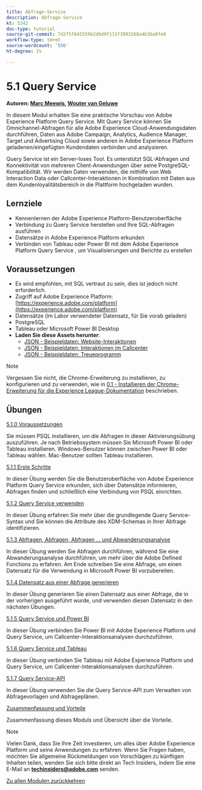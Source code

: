 ```yaml
---
title: Abfrage-Service
description: Abfrage-Service
kt: 5342
doc-type: tutorial
source-git-commit: 7d2f5f842559b2d6d9f115f3993268a4b36a0fe0
workflow-type: tm+mt
source-wordcount: '556'
ht-degree: 1%

---
```


# 5.1 Query Service

**Autoren: [Marc Meewis](https://www.linkedin.com/in/marcmeewis/), [Wouter van Geluwe](https://www.linkedin.com/in/woutervangeluwe/)**

In diesem Modul erhalten Sie eine praktische Vorschau von Adobe Experience Platform Query Service. Mit Query Service können Sie Omnichannel-Abfragen für alle Adobe Experience Cloud-Anwendungsdaten durchführen, Daten aus Adobe Campaign, Analytics, Audience Manager, Target und Advertising Cloud sowie anderen in Adobe Experience Platform geladenen/eingefügten Kundendaten verbinden und analysieren.

Query Service ist ein Server-loses Tool. Es unterstützt SQL-Abfragen und Konnektivität von mehreren Client-Anwendungen über seine PostgreSQL-Kompatibilität.
Wir werden Daten verwenden, die mithilfe von Web Interaction Data oder Callcenter-Interaktionen in Kombination mit Daten aus dem Kundenloyalitätsbereich in die Plattform hochgeladen wurden.

## Lernziele

- Kennenlernen der Adobe Experience Platform-Benutzeroberfläche
- Verbindung zu Query Service herstellen und Ihre SQL-Abfragen ausführen
- Datensätze in Adobe Experience Platform erkunden
- Verbinden von Tableau oder Power BI mit dem Adobe Experience Platform Query Service , um Visualisierungen und Berichte zu erstellen

## Voraussetzungen

- Es wird empfohlen, mit SQL vertraut zu sein, dies ist jedoch nicht erforderlich.
- Zugriff auf Adobe Experience Platform: [https://experience.adobe.com/platform](https://experience.adobe.com/platform)
- Datensätze (im Labor verwendeter Datensatz, für Sie vorab geladen)
- PostgreSQL
- Tableau oder Microsoft Power BI Desktop
- **Laden Sie diese Assets herunter**:
   - [JSON - Beispieldaten: Website-Interaktionen](./../../../assets/json/ee.json)
   - [JSON - Beispieldaten: Interaktionen im Callcenter](./../../../assets/json/callcenter.json)
   - [JSON - Beispieldaten: Treueprogramm](./../../../assets/json/loyalty.json)

>[!NOTE]
>
>Vergessen Sie nicht, die Chrome-Erweiterung zu installieren, zu konfigurieren und zu verwenden, wie in [0.1 - Installieren der Chrome-Erweiterung für die Experience League-Dokumentation](../../gettingstarted/gettingstarted/ex1.md) beschrieben.

## Übungen

[5.1.0 Voraussetzungen](./ex0.md)

Sie müssen PSQL installieren, um die Abfragen in dieser Aktivierungsübung auszuführen. Je nach Betriebssystem müssen Sie Microsoft Power BI oder Tableau installieren. Windows-Benutzer können zwischen Power BI oder Tableau wählen. Mac-Benutzer sollten Tableau installieren.

[5.1.1 Erste Schritte](./ex1.md)

In dieser Übung werden Sie die Benutzeroberfläche von Adobe Experience Platform Query Service erkunden, sich über Datensätze informieren, Abfragen finden und schließlich eine Verbindung von PSQL einrichten.

[5.1.2 Query Service verwenden](./ex2.md)

In dieser Übung erfahren Sie mehr über die grundlegende Query Service-Syntax und Sie können die Attribute des XDM-Schemas in Ihrer Abfrage identifizieren.

[5.1.3 Abfragen, Abfragen, Abfragen ... und Abwanderungsanalyse](./ex3.md)

In dieser Übung werden Sie Abfragen durchführen, während Sie eine Abwanderungsanalyse durchführen, um mehr über die Adobe Defined Functions zu erfahren. Am Ende schreiben Sie eine Abfrage, um einen Datensatz für die Verwendung in Microsoft Power BI vorzubereiten.

[5.1.4 Datensatz aus einer Abfrage generieren](./ex4.md)

In dieser Übung generieren Sie einen Datensatz aus einer Abfrage, die in der vorherigen ausgeführt wurde, und verwenden diesen Datensatz in den nächsten Übungen.

[5.1.5 Query Service und Power BI](./ex5.md)

In dieser Übung verbinden Sie Power BI mit Adobe Experience Platform und Query Service, um Callcenter-Interaktionsanalysen durchzuführen.

[5.1.6 Query Service und Tableau](./ex6.md)

In dieser Übung verbinden Sie Tableau mit Adobe Experience Platform und Query Service, um Callcenter-Interaktionsanalysen durchzuführen.

[5.1.7 Query Service-API](./ex7.md)

In dieser Übung verwenden Sie die Query Service-API zum Verwalten von Abfragevorlagen und Abfrageplänen.

[Zusammenfassung und Vorteile](./summary.md)

Zusammenfassung dieses Moduls und Übersicht über die Vorteile.

>[!NOTE]
>
>Vielen Dank, dass Sie Ihre Zeit investieren, um alles über Adobe Experience Platform und seine Anwendungen zu erfahren. Wenn Sie Fragen haben, möchten Sie allgemeine Rückmeldungen von Vorschlägen zu künftigen Inhalten teilen, wenden Sie sich bitte direkt an Tech Insiders, indem Sie eine E-Mail an **techinsiders@adobe.com** senden.

[Zu allen Modulen zurückkehren](../../../overview.md)
